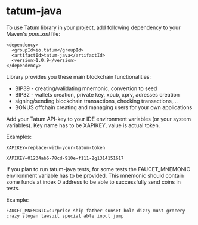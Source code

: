 # tatum-java

To use Tatum library in your project, add following dependency to your Maven's *pom.xml* file:
```
<dependency>
  <groupId>io.tatum</groupId>
  <artifactId>tatum-java</artifactId>
  <version>1.0.9</version>
</dependency>
```

Library provides you these main blockchain functionalities:
- BIP39 - creating/validating mnemonic, convertion to seed
- BIP32 - wallets creation, private key, xpub, xprv, adresses creation
- signing/sending blockchain transactions, checking transactions,...
- BONUS offchain creating and managing users for your own applications

Add your Tatum API-key to your IDE environment variables (or your system variables).
Key name has to be XAPIKEY, value is actual token.

Examples:

`XAPIKEY=replace-with-your-tatum-token`
  
`XAPIKEY=01234ab6-78cd-910e-f111-2g1314151617`

If you plan to run tatum-java tests, for some tests the FAUCET_MNEMONIC environment variable has to be provided.
This mnemonic should contain some funds at index 0 address to be able to successfully send coins in tests.

Example:

`FAUCET_MNEMONIC=surprise ship father sunset hole dizzy must grocery crazy slogan lawsuit special able input jump`
